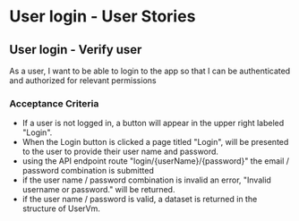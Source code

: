 # User login - User Stories

## User login - Verify user
As a user, I want to be able to login to the app so that I can be authenticated and authorized for relevant permissions

### Acceptance Criteria
- If a user is not logged in, a button will appear in the upper right labeled "Login".
- When the Login button is clicked a page titled "Login", will be presented to the user to provide their user name and password.
- using the API endpoint route "login/{userName}/{password}" the email / password combination is submitted
- if the user name / password combination is invalid an error, "Invalid username or password." will be returned.
- if the user name / password is valid, a dataset is returned in the structure of UserVm.
